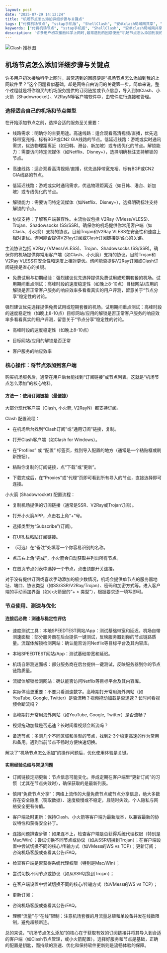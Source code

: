 ```yaml
---
layout: post
date: "2025-07-29 14:12:24"
title: "机场节点怎么添加详细步骤与关键点"
tags: ["付费机场节点", "sstap手机版", "ShellClash", "安卓clash局域网共享", "clash节点免费2025"]
keywords: ["付费机场节点", "sstap手机版", "ShellClash", "安卓clash局域网共享", "clash节点免费2025"]
description: '许多用户初次接触科学上网时,最常遇到的困惑便是"机场节点怎么添加到我的上网软件里？"这个问题看似基础,却是网络自由访问的关键第一步。简单来说,整个过程就是将你购买的机场服务提供的订阅链接或节点信息,导入到如Clash、小火箭（Shadowrocket）、V2RayN等客户端软件中,由软件进行连接和管理。'
---
```


![Clash 推荐图](https://clashjd.github.io/assets/img/clash订阅节点购买.png)

## 机场节点怎么添加详细步骤与关键点

许多用户初次接触科学上网时，最常遇到的困惑便是“机场节点怎么添加到我的上网软件里？”这个问题看似基础，却是网络自由访问的关键第一步。简单来说，整个过程就是将你购买的机场服务提供的订阅链接或节点信息，导入到如Clash、小火箭（Shadowrocket）、V2RayN等客户端软件中，由软件进行连接和管理。

### 选择适合自己的机场和节点类型

在开始添加节点之前，选择合适的服务至关重要：

- 线路需求：明确你的主要用途。高速线路：适合观看高清视频/直播，优先选择带宽充裕、标有BGP或CN2 GIA线路的节点。低延迟线路：游戏或实时通讯需求，优选物理距离近（如日韩、港台、新加坡）或专线优化的节点。解锁能力：需要访问特定流媒体（如Netflix、Disney+），选择明确标注支持解锁的节点。

- 高速线路：适合观看高清视频/直播，优先选择带宽充裕、标有BGP或CN2 GIA线路的节点。

- 低延迟线路：游戏或实时通讯需求，优选物理距离近（如日韩、港台、新加坡）或专线优化的节点。

- 解锁能力：需要访问特定流媒体（如Netflix、Disney+），选择明确标注支持解锁的节点。

- 协议支持：了解客户端兼容性。主流协议包括 V2Ray (VMess/VLESS)、Trojan、Shadowsocks (SS/SSR)。确保你的机场提供你常用客户端（如Clash、小火箭）支持的协议。目前Trojan和V2Ray VLESS在安全性和速度上相对更优。询问能否提供V2Ray订阅或Clash订阅链接是省心的关键。

主流协议包括 V2Ray (VMess/VLESS)、Trojan、Shadowsocks (SS/SSR)。确保你的机场提供你常用客户端（如Clash、小火箭）支持的协议。目前Trojan和V2Ray VLESS在安全性和速度上相对更优。询问能否提供V2Ray订阅或Clash订阅链接是省心的关键。

- 免费试用与初期经验：强烈建议优先选择提供免费试用或短期套餐的机场。试用期间重点测试：高峰时段的速度稳定性（如晚上8-10点）目标网站/应用的解锁是否正常客户服务的响应效率多看看真实的用户评测，留意关于“节点分享”稳定性的讨论。

强烈建议优先选择提供免费试用或短期套餐的机场。试用期间重点测试：高峰时段的速度稳定性（如晚上8-10点）目标网站/应用的解锁是否正常客户服务的响应效率多看看真实的用户评测，留意关于“节点分享”稳定性的讨论。

- 高峰时段的速度稳定性（如晚上8-10点）

- 目标网站/应用的解锁是否正常

- 客户服务的响应效率

### 核心操作：将节点添加到客户端

购买机场服务后，通常在用户后台能找到“订阅链接”或节点列表。这就是“机场节点怎么添加”的核心物料。

#### 方法一：使用订阅链接（最便捷）

大部分现代客户端（Clash, 小火箭, V2RayN）都支持订阅。

Clash 配置流程：

- 在机场后台找到“Clash订阅”或“通用订阅”链接，复制。

- 打开Clash客户端（如Clash for Windows）。

- 在“Profiles” 或 “配置” 标签页，找到导入配置的地方（通常是一个粘贴框或刷新按钮）。

- 粘贴你复制的订阅链接，点“下载”或“更新”。

- 下载完成后，在“Proxies”或“代理”页即可看到所有导入的节点，直接选择即可连接。

小火箭 (Shadowrocket) 配置流程：

- 复制机场提供的订阅链接（通常是SSR、V2Ray或Trojan订阅）。

- 打开小火箭APP，点击右上角“+”号。

- 选择类型为“Subscribe”(订阅)。

- 在URL栏粘贴订阅链接。

- （可选）在“备注”处填写一个你容易识别的名称。

- 点击右上角“完成”，小火箭会自动获取并列出所有节点。

- 在首页节点列表中选择一个节点，点击顶部开关连接。

对于没有提供订阅或喜欢手动添加的极少数情况，机场会提供单节点的服务器地址、端口、协议类型（如SS/SSR/V2Ray/Trojan）、密码和加密方式等。进入客户端的手动添加界面（如小火箭里的“+ > 类型”），根据要求逐一填写即可。

### 节点使用、测速与优化

#### 连接后必做：测速与稳定性评估

- 速度测试工具：本地SPEEDTEST网站/App：测试基础带宽和延迟。机场自带测速面板：部分服务商在后台提供一键测试，反映服务器到你的节点链路质量。流媒体解锁检测网站：确认能否访问Netflix等目标平台及其内容库。

- 本地SPEEDTEST网站/App：测试基础带宽和延迟。

- 机场自带测速面板：部分服务商在后台提供一键测试，反映服务器到你的节点链路质量。

- 流媒体解锁检测网站：确认能否访问Netflix等目标平台及其内容库。

- 实际体验更重要：不要只看测速数字。高峰期打开常用海外网站（如YouTube, Google, Twitter）是否流畅？视频拖动加载是否迅速？长时间看视频会断流吗？

- 高峰期打开常用海外网站（如YouTube, Google, Twitter）是否流畅？

- 视频拖动加载是否迅速？长时间看视频会断流吗？

- 备选节点：多测几个不同区域和类型的节点，找到2-3个稳定高速的作为常用和备用。遇到当前节点不畅时方便快速切换。

解决了“机场节点怎么添加”的操作问题后，优化使用体验是关键。

#### 实用经验总结与常见问题

- 订阅链接定期更新：节点信息可能变化。养成定期在客户端里“更新订阅”的习惯（尤其在节点失效时），确保获取的是最新列表。

- 慎用“免费节点分享”：网络上流传的大量免费节点或节点分享信息，绝大多数存在安全隐患（窃取数据）、速度极慢或不稳定，且随时失效。个人隐私与网络安全更有价值。

- 客户端及时更新：保持Clash、小火箭等客户端为最新版本，以兼容最新的协议特性和获得安全补丁。

- 连接问题排查步骤：如果连不上，检查客户端是否获得系统代理权限（特别是Mac/Win）；尝试切换不同节点或协议（如从SSR切换到Trojan）；在客户端设置中尝试切换不同的核心/传输方式（如VMess的WS vs TCP）；更新订阅；咨询机场客服或查看其公告/FAQ。

- 检查客户端是否获得系统代理权限（特别是Mac/Win）；

- 尝试切换不同节点或协议（如从SSR切换到Trojan）；

- 在客户端设置中尝试切换不同的核心/传输方式（如VMess的WS vs TCP）；

- 更新订阅；

- 咨询机场客服或查看其公告/FAQ。

- 理解“流量”与“在线”限制：注意机场套餐的月流量总额和单设备并发在线数限制，避免超额断连。

总的来说，“机场节点怎么添加”的核心在于获取有效的订阅链接并将其导入到合适的客户端（如Clash节点管理，或小火箭配置）。选择好服务和节点是基础，正确的配置是钥匙，而持续的测速、优化和保持软件更新则是流畅体验的保障。